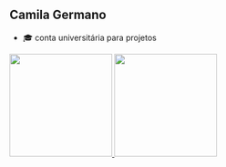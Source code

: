 ## Camila Germano

- 🎓 conta universitária para projetos

<div>
    <a href="https://github.com/rafaballerini">
        <img height="180em" src="https://github-readme-stats.vercel.app/api?username=camilagermanoo&show_icons=true&theme=dracula&include_all_commits=true&count_private=true"/>
        <img height="180em" src="https://github-readme-stats.vercel.app/api/top-langs/?username=camilagermanoo&layout=compact&langs_count=16&theme=dracula"/>
    </a>
</div>
